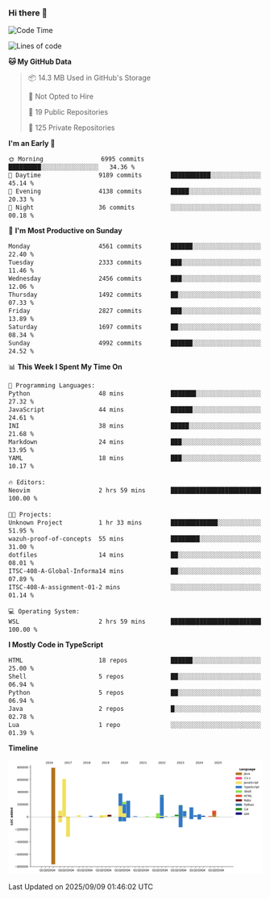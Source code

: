 ### Hi there 👋

<!--
**Clumsy-Coder/Clumsy-Coder** is a ✨ _special_ ✨ repository because its `README.md` (this file) appears on your GitHub profile.

Here are some ideas to get you started:

- 🔭 I’m currently working on ...
- 🌱 I’m currently learning ...
- 👯 I’m looking to collaborate on ...
- 🤔 I’m looking for help with ...
- 💬 Ask me about ...
- 📫 How to reach me: ...
- 😄 Pronouns: ...
- ⚡ Fun fact: ...
-->

<!-- anmol098/waka-readme-stats -->
<!--START_SECTION:waka-->
![Code Time](http://img.shields.io/badge/Code%20Time-1%2C335%20hrs%2038%20mins-blue)

![Lines of code](https://img.shields.io/badge/From%20Hello%20World%20I%27ve%20Written-3.6%20million%20lines%20of%20code-blue)

**🐱 My GitHub Data** 

> 📦 14.3 MB Used in GitHub's Storage 
 > 
> 🚫 Not Opted to Hire
 > 
> 📜 19 Public Repositories 
 > 
> 🔑 125 Private Repositories 
 > 
**I'm an Early 🐤** 

```text
🌞 Morning                6995 commits        █████████░░░░░░░░░░░░░░░░   34.36 % 
🌆 Daytime                9189 commits        ███████████░░░░░░░░░░░░░░   45.14 % 
🌃 Evening                4138 commits        █████░░░░░░░░░░░░░░░░░░░░   20.33 % 
🌙 Night                  36 commits          ░░░░░░░░░░░░░░░░░░░░░░░░░   00.18 % 
```
📅 **I'm Most Productive on Sunday** 

```text
Monday                   4561 commits        ██████░░░░░░░░░░░░░░░░░░░   22.40 % 
Tuesday                  2333 commits        ███░░░░░░░░░░░░░░░░░░░░░░   11.46 % 
Wednesday                2456 commits        ███░░░░░░░░░░░░░░░░░░░░░░   12.06 % 
Thursday                 1492 commits        ██░░░░░░░░░░░░░░░░░░░░░░░   07.33 % 
Friday                   2827 commits        ███░░░░░░░░░░░░░░░░░░░░░░   13.89 % 
Saturday                 1697 commits        ██░░░░░░░░░░░░░░░░░░░░░░░   08.34 % 
Sunday                   4992 commits        ██████░░░░░░░░░░░░░░░░░░░   24.52 % 
```


📊 **This Week I Spent My Time On** 

```text
💬 Programming Languages: 
Python                   48 mins             ███████░░░░░░░░░░░░░░░░░░   27.32 % 
JavaScript               44 mins             ██████░░░░░░░░░░░░░░░░░░░   24.61 % 
INI                      38 mins             █████░░░░░░░░░░░░░░░░░░░░   21.68 % 
Markdown                 24 mins             ███░░░░░░░░░░░░░░░░░░░░░░   13.95 % 
YAML                     18 mins             ███░░░░░░░░░░░░░░░░░░░░░░   10.17 % 

🔥 Editors: 
Neovim                   2 hrs 59 mins       █████████████████████████   100.00 % 

🐱‍💻 Projects: 
Unknown Project          1 hr 33 mins        █████████████░░░░░░░░░░░░   51.95 % 
wazuh-proof-of-concepts  55 mins             ████████░░░░░░░░░░░░░░░░░   31.00 % 
dotfiles                 14 mins             ██░░░░░░░░░░░░░░░░░░░░░░░   08.01 % 
ITSC-408-A-Global-Informa14 mins             ██░░░░░░░░░░░░░░░░░░░░░░░   07.89 % 
ITSC-408-A-assignment-01-2 mins              ░░░░░░░░░░░░░░░░░░░░░░░░░   01.14 % 

💻 Operating System: 
WSL                      2 hrs 59 mins       █████████████████████████   100.00 % 
```

**I Mostly Code in TypeScript** 

```text
HTML                     18 repos            ██████░░░░░░░░░░░░░░░░░░░   25.00 % 
Shell                    5 repos             ██░░░░░░░░░░░░░░░░░░░░░░░   06.94 % 
Python                   5 repos             ██░░░░░░░░░░░░░░░░░░░░░░░   06.94 % 
Java                     2 repos             █░░░░░░░░░░░░░░░░░░░░░░░░   02.78 % 
Lua                      1 repo              ░░░░░░░░░░░░░░░░░░░░░░░░░   01.39 % 
```



**Timeline**

![Lines of Code chart](https://raw.githubusercontent.com/Clumsy-Coder/Clumsy-Coder/main/assets/bar_graph.png)


 Last Updated on 2025/09/09 01:46:02 UTC
<!--END_SECTION:waka-->
